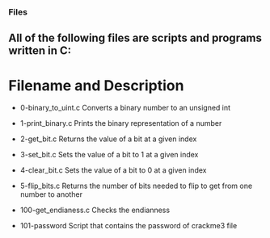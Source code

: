 ### Files ###

## All of the following files are scripts and programs written in C: ##

# Filename and Description #
* 0-binary_to_uint.c Converts a binary number to an unsigned int

* 1-print_binary.c Prints the binary representation of a number

* 2-get_bit.c Returns the value of a bit at a given index

* 3-set_bit.c Sets the value of a bit to 1 at a given index

* 4-clear_bit.c Sets the value of a bit to 0 at a given index

* 5-flip_bits.c Returns the number of bits needed to flip to get from one number to another

* 100-get_endianess.c Checks the endianness

* 101-password Script that contains the password of crackme3 file
